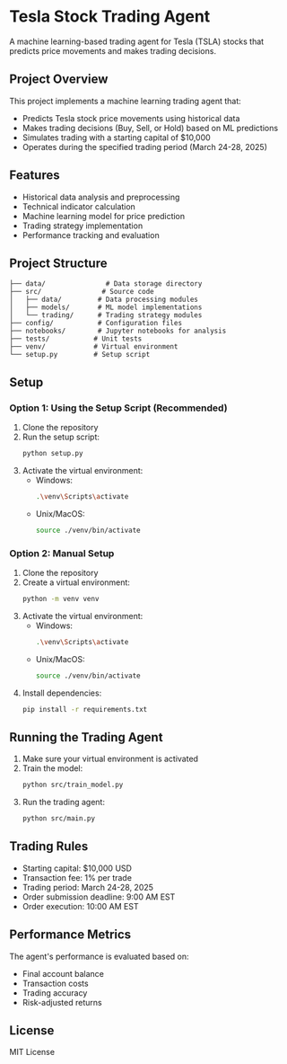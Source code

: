 # Tesla Stock Trading Agent

A machine learning-based trading agent for Tesla (TSLA) stocks that predicts price movements and makes trading decisions.

## Project Overview

This project implements a machine learning trading agent that:
- Predicts Tesla stock price movements using historical data
- Makes trading decisions (Buy, Sell, or Hold) based on ML predictions
- Simulates trading with a starting capital of $10,000
- Operates during the specified trading period (March 24-28, 2025)

## Features

- Historical data analysis and preprocessing
- Technical indicator calculation
- Machine learning model for price prediction
- Trading strategy implementation
- Performance tracking and evaluation

## Project Structure

```
├── data/               # Data storage directory
├── src/               # Source code
│   ├── data/         # Data processing modules
│   ├── models/       # ML model implementations
│   └── trading/      # Trading strategy modules
├── config/           # Configuration files
├── notebooks/        # Jupyter notebooks for analysis
├── tests/           # Unit tests
├── venv/            # Virtual environment
└── setup.py         # Setup script
```

## Setup

### Option 1: Using the Setup Script (Recommended)

1. Clone the repository
2. Run the setup script:
   ```bash
   python setup.py
   ```
3. Activate the virtual environment:
   - Windows:
     ```bash
     .\venv\Scripts\activate
     ```
   - Unix/MacOS:
     ```bash
     source ./venv/bin/activate
     ```

### Option 2: Manual Setup

1. Clone the repository
2. Create a virtual environment:
   ```bash
   python -m venv venv
   ```
3. Activate the virtual environment:
   - Windows:
     ```bash
     .\venv\Scripts\activate
     ```
   - Unix/MacOS:
     ```bash
     source ./venv/bin/activate
     ```
4. Install dependencies:
   ```bash
   pip install -r requirements.txt
   ```

## Running the Trading Agent

1. Make sure your virtual environment is activated
2. Train the model:
   ```bash
   python src/train_model.py
   ```
3. Run the trading agent:
   ```bash
   python src/main.py
   ```

## Trading Rules

- Starting capital: $10,000 USD
- Transaction fee: 1% per trade
- Trading period: March 24-28, 2025
- Order submission deadline: 9:00 AM EST
- Order execution: 10:00 AM EST

## Performance Metrics

The agent's performance is evaluated based on:
- Final account balance
- Transaction costs
- Trading accuracy
- Risk-adjusted returns

## License

MIT License 